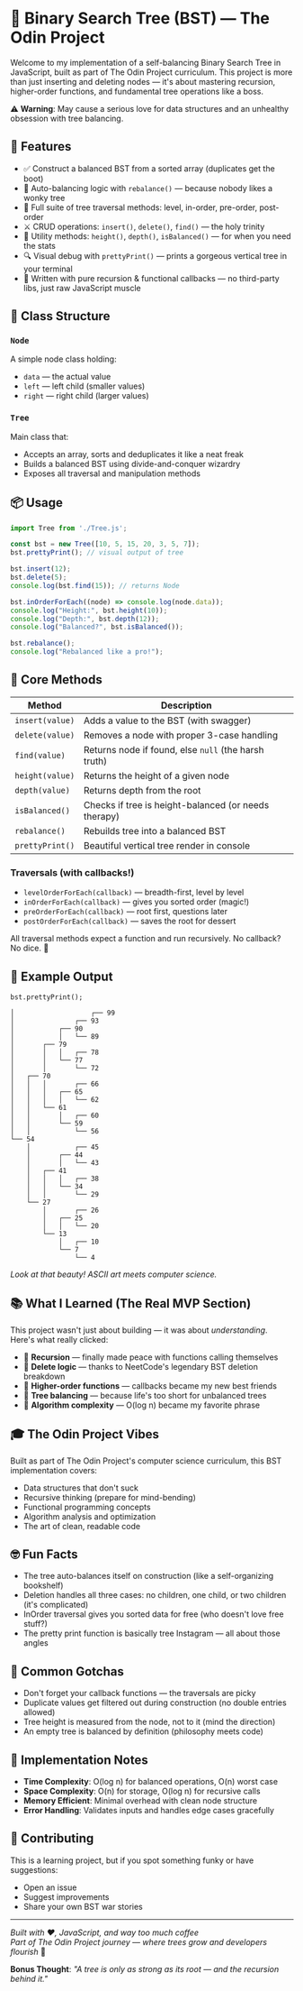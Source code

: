 # 🌲 Binary Search Tree (BST) — The Odin Project

Welcome to my implementation of a self-balancing Binary Search Tree in JavaScript, built as part of The Odin Project curriculum. This project is more than just inserting and deleting nodes — it's about mastering recursion, higher-order functions, and fundamental tree operations like a boss.

⚠️ **Warning**: May cause a serious love for data structures and an unhealthy obsession with tree balancing.

## 🚀 Features

* ✅ Construct a balanced BST from a sorted array (duplicates get the boot)
* 🌿 Auto-balancing logic with `rebalance()` — because nobody likes a wonky tree
* 🔁 Full suite of tree traversal methods: level, in-order, pre-order, post-order
* ⚔️ CRUD operations: `insert()`, `delete()`, `find()` — the holy trinity
* 📏 Utility methods: `height()`, `depth()`, `isBalanced()` — for when you need the stats
* 🔍 Visual debug with `prettyPrint()` — prints a gorgeous vertical tree in your terminal
* 🧠 Written with pure recursion & functional callbacks — no third-party libs, just raw JavaScript muscle

## 🧩 Class Structure

### `Node`
A simple node class holding:
* `data` — the actual value
* `left` — left child (smaller values)
* `right` — right child (larger values)

### `Tree`
Main class that:
* Accepts an array, sorts and deduplicates it like a neat freak
* Builds a balanced BST using divide-and-conquer wizardry
* Exposes all traversal and manipulation methods

## 📦 Usage

```javascript
import Tree from './Tree.js';

const bst = new Tree([10, 5, 15, 20, 3, 5, 7]);
bst.prettyPrint(); // visual output of tree

bst.insert(12);
bst.delete(5);
console.log(bst.find(15)); // returns Node

bst.inOrderForEach((node) => console.log(node.data));
console.log("Height:", bst.height(10));
console.log("Depth:", bst.depth(12));
console.log("Balanced?", bst.isBalanced());

bst.rebalance();
console.log("Rebalanced like a pro!");
```

## 🧪 Core Methods

| Method | Description |
|--------|-------------|
| `insert(value)` | Adds a value to the BST (with swagger) |
| `delete(value)` | Removes a node with proper 3-case handling |
| `find(value)` | Returns node if found, else `null` (the harsh truth) |
| `height(value)` | Returns the height of a given node |
| `depth(value)` | Returns depth from the root |
| `isBalanced()` | Checks if tree is height-balanced (or needs therapy) |
| `rebalance()` | Rebuilds tree into a balanced BST |
| `prettyPrint()` | Beautiful vertical tree render in console |

### Traversals (with callbacks!)
* `levelOrderForEach(callback)` — breadth-first, level by level
* `inOrderForEach(callback)` — gives you sorted order (magic!)
* `preOrderForEach(callback)` — root first, questions later
* `postOrderForEach(callback)` — saves the root for dessert

All traversal methods expect a function and run recursively. No callback? No dice. 🎲

## 🎯 Example Output

```
bst.prettyPrint();

│                   ┌── 99
│               ┌── 93
│           ┌── 90
│           │   └── 89
│       ┌── 79
│       │   │   ┌── 78
│       │   └── 77
│       │       └── 72
│   ┌── 70
│   │   │       ┌── 66
│   │   │   ┌── 65
│   │   │   │   └── 62
│   │   └── 61
│   │       │   ┌── 60
│   │       └── 59
│   │           └── 56
└── 54
    │           ┌── 45
    │       ┌── 44
    │       │   └── 43
    │   ┌── 41
    │   │   │   ┌── 38
    │   │   └── 34
    │   │       └── 29
    └── 27
        │       ┌── 26
        │   ┌── 25
        │   │   └── 20
        └── 13
            │   ┌── 10
            └── 7
                └── 4
```

*Look at that beauty! ASCII art meets computer science.*

## 📚 What I Learned (The Real MVP Section)

This project wasn't just about building — it was about *understanding*. Here's what really clicked:

* 🔁 **Recursion** — finally made peace with functions calling themselves
* 🌳 **Delete logic** — thanks to NeetCode's legendary BST deletion breakdown
* 🤯 **Higher-order functions** — callbacks became my new best friends
* 🎯 **Tree balancing** — because life's too short for unbalanced trees
* 🧠 **Algorithm complexity** — O(log n) became my favorite phrase

## 🎓 The Odin Project Vibes

Built as part of The Odin Project's computer science curriculum, this BST implementation covers:
- Data structures that don't suck
- Recursive thinking (prepare for mind-bending)
- Functional programming concepts
- Algorithm analysis and optimization
- The art of clean, readable code

## 🤓 Fun Facts

* The tree auto-balances itself on construction (like a self-organizing bookshelf)
* Deletion handles all three cases: no children, one child, or two children (it's complicated)
* InOrder traversal gives you sorted data for free (who doesn't love free stuff?)
* The pretty print function is basically tree Instagram — all about those angles

## 🚨 Common Gotchas

* Don't forget your callback functions — the traversals are picky
* Duplicate values get filtered out during construction (no double entries allowed)
* Tree height is measured from the node, not to it (mind the direction)
* An empty tree is balanced by definition (philosophy meets code)

## 🔧 Implementation Notes

* **Time Complexity**: O(log n) for balanced operations, O(n) worst case
* **Space Complexity**: O(n) for storage, O(log n) for recursive calls
* **Memory Efficient**: Minimal overhead with clean node structure
* **Error Handling**: Validates inputs and handles edge cases gracefully

## 🤝 Contributing

This is a learning project, but if you spot something funky or have suggestions:
- Open an issue
- Suggest improvements
- Share your own BST war stories

---

*Built with ❤️, JavaScript, and way too much coffee*  
*Part of The Odin Project journey — where trees grow and developers flourish* 🌳

**Bonus Thought**: *"A tree is only as strong as its root — and the recursion behind it."*